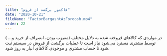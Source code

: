 ```yaml
---
title: "فاکتور برگشت از فروش"
date: "2020-10-21"
fileName: "FactorBargashtAzForoosh.mp4"
order: 22
---
```


در مواردی که کالاهای فروخته شده به دلایل مختلف (معیوب بودن، انصراف از خرید و... ) توسط مشتری مسترد می‌شود نیاز است تا عملیات برگشت از فروش در سیستم ثبت شود تا حساب مشتری و موجودی کالاهای انبار به روز شود.
